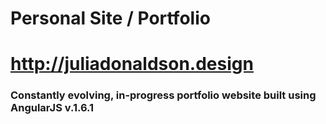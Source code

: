 # Personal Site / Portfolio

# http://juliadonaldson.design

### Constantly evolving, in-progress portfolio website built using AngularJS v.1.6.1
